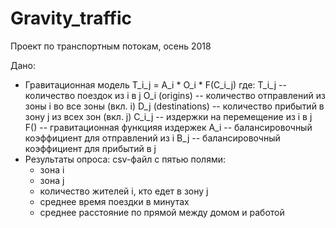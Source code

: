 # Gravity_traffic
Проект по транспортным потокам, осень 2018

Дано:
* Гравитационная модель 
  T_i_j = A_i * O_i * F(C_i_j)
  где:
  T_i_j -- количество поездок из i в j
  O_i (origins) -- количество отправлений из зоны i во все зоны (вкл. i)
  D_j (destinations) -- количество прибытий в зону j из всех зон (вкл. j)
  C_i_j -- издержки на перемещение из i в j
  F() -- гравитационная функцияя издержек
  A_i -- балансировочный коэффициент для отправлений из i
  B_j -- балансировочный коэффициент для прибытий в j
* Результаты опроса:
  csv-файл с пятью полями:
  - зона i
  - зона j
  - количество жителей i, кто едет в зону j
  - среднее время поездки в минутах
  - среднее расстояние по прямой между домом и работой
